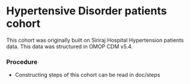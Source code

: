 # Hypertensive Disorder patients cohort

This cohort was originally built on Siriraj Hospital Hypertension patients data. This data was structured in OMOP CDM v5.4.

### Procedure
- Constructing steps of this cohort can be read in doc/steps
